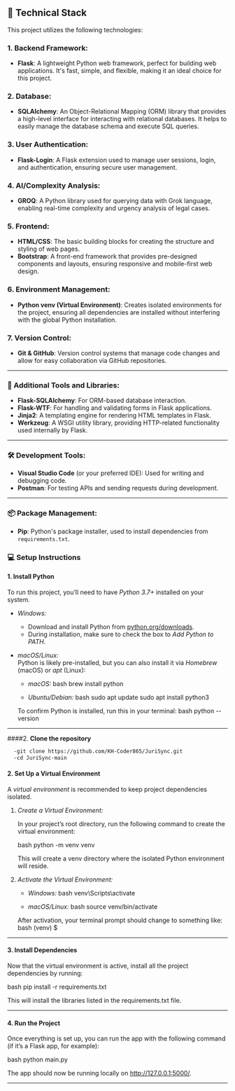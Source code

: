 ## 🚀 Technical Stack

This project utilizes the following technologies:

### 1. **Backend Framework:**
- **Flask**: A lightweight Python web framework, perfect for building web applications. It's fast, simple, and flexible, making it an ideal choice for this project.

### 2. **Database:**
- **SQLAlchemy**: An Object-Relational Mapping (ORM) library that provides a high-level interface for interacting with relational databases. It helps to easily manage the database schema and execute SQL queries.

### 3. **User Authentication:**
- **Flask-Login**: A Flask extension used to manage user sessions, login, and authentication, ensuring secure user management.

### 4. **AI/Complexity Analysis:**
- **GROQ**: A Python library used for querying data with Grok language, enabling real-time complexity and urgency analysis of legal cases.

### 5. **Frontend:**
- **HTML/CSS**: The basic building blocks for creating the structure and styling of web pages.
- **Bootstrap**: A front-end framework that provides pre-designed components and layouts, ensuring responsive and mobile-first web design.

### 6. **Environment Management:**
- **Python venv (Virtual Environment)**: Creates isolated environments for the project, ensuring all dependencies are installed without interfering with the global Python installation.

### 7. **Version Control:**
- **Git & GitHub**: Version control systems that manage code changes and allow for easy collaboration via GitHub repositories.

---

### 🔧 Additional Tools and Libraries:
- **Flask-SQLAlchemy**: For ORM-based database interaction.
- **Flask-WTF**: For handling and validating forms in Flask applications.
- **Jinja2**: A templating engine for rendering HTML templates in Flask.
- **Werkzeug**: A WSGI utility library, providing HTTP-related functionality used internally by Flask.

---

### 🛠 Development Tools:
- **Visual Studio Code** (or your preferred IDE): Used for writing and debugging code.
- **Postman**: For testing APIs and sending requests during development.

---

### 📦 Package Management:
- **Pip**: Python's package installer, used to install dependencies from `requirements.txt`.


### 💻 Setup Instructions

#### 1. **Install Python**
To run this project, you’ll need to have *Python 3.7+* installed on your system.

- *Windows:*  
  - Download and install Python from [python.org/downloads](https://www.python.org/downloads/).
  - During installation, make sure to check the box to *Add Python to PATH*.

- *macOS/Linux:*  
  Python is likely pre-installed, but you can also install it via *Homebrew* (macOS) or *apt* (Linux):
  
  - *macOS:*
    bash
    brew install python
    
  - *Ubuntu/Debian:*
    bash
    sudo apt update
    sudo apt install python3
    

  To confirm Python is installed, run this in your terminal:
  bash
  python --version
  

---
####2. **Clone the repository**
```bash
  -git clone https://github.com/KH-Coder865/JuriSync.git
  -cd JuriSync-main
```

#### 2. **Set Up a Virtual Environment**

A *virtual environment* is recommended to keep project dependencies isolated.

1. *Create a Virtual Environment:*

   In your project’s root directory, run the following command to create the virtual environment:
   
   bash
   python -m venv venv
   

   This will create a venv directory where the isolated Python environment will reside.

2. *Activate the Virtual Environment:*

   - *Windows:*
     bash
     venv\Scripts\activate
     

   - *macOS/Linux:*
     bash
     source venv/bin/activate
     

   After activation, your terminal prompt should change to something like:
   bash
   (venv) $
   

---

#### 3. **Install Dependencies**

Now that the virtual environment is active, install all the project dependencies by running:

bash
pip install -r requirements.txt


This will install the libraries listed in the requirements.txt file.

---

#### 4. **Run the Project**

Once everything is set up, you can run the app with the following command (if it’s a Flask app, for example):

bash
python main.py


The app should now be running locally on http://127.0.0.1:5000/.

---

